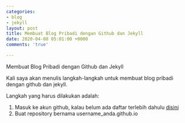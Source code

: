```yaml
---
categories:
- blog
- jekyll
layout: post
title: Membuat Blog Pribadi dengan Github dan Jekyll
date: 2020-04-08 05:01:00 +0000
comments: 'true'

---
```

Membuat Blog Pribadi dengan Github dan Jekyll

Kali saya akan menulis langkah-langkah untuk membuat blog pribadi dengan github dan jekyll.

Langkah yang harus dilakukan adalah:

1. Masuk ke akun github, kalau belum ada daftar terlebih dahulu [disini](https://github.com/join?source=header-home)
2. Buat repository bernama username_anda.github.io